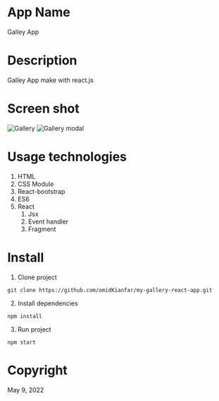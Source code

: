 # App Name
Galley App
# Description
Galley App make with react.js
# Screen shot
![Gallery](https://user-images.githubusercontent.com/97664457/174980516-1f7c569d-27dd-4404-a337-8dd0995cabd5.jpg)
![Gallery modal](https://user-images.githubusercontent.com/97664457/174980562-f6ccb086-238e-4e20-98a2-0dd6ca1d0b60.jpg)

 # Usage technologies
  1. HTML
  2. CSS Module
  4. React-bootstrap 
  6. ES6
  7. React
      1. Jsx
      2. Event handler
      3. Fragment 
# Install
  1. Clone project
  
    git clone https://github.com/omidKianfar/my-gallery-react-app.git
    
  2. Install dependencies

    npm install
      
  3. Run project

    npm start


 # Copyright
 May 9, 2022

